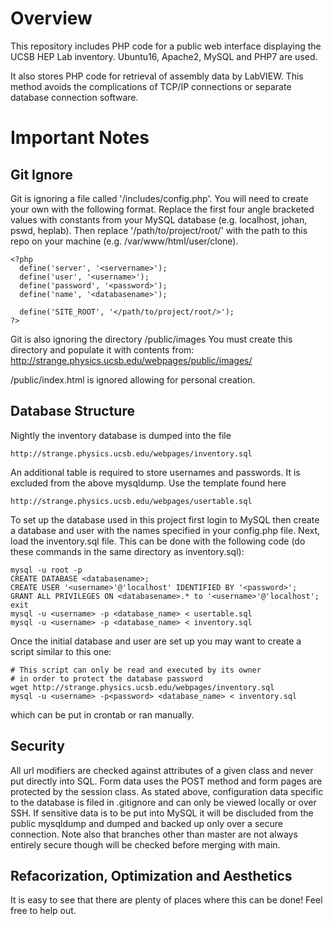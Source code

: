 # Overview
This repository includes PHP code for a public web interface displaying the UCSB HEP Lab inventory. Ubuntu16, Apache2, MySQL and PHP7 are used.

It also stores PHP code for retrieval of assembly data by LabVIEW. This method avoids the complications of TCP/IP connections or separate database connection software.


# Important Notes

## Git Ignore

Git is ignoring a file called '/includes/config.php'. You will need to create your own with the following format. 
    Replace the first four angle bracketed values with constants from your MySQL database (e.g. localhost, johan, pswd, heplab).
    Then replace '/path/to/project/root/' with the path to this repo on your machine (e.g. /var/www/html/user/clone).


```
<?php
  define('server', '<servername>');
  define('user', '<username>');
  define('password', '<password>');
  define('name', '<databasename>');
  
  define('SITE_ROOT', '</path/to/project/root/>');
?>
```

Git is also ignoring the directory /public/images
  You must create this directory and populate it with contents from:
   http://strange.physics.ucsb.edu/webpages/public/images/
   

/public/index.html is ignored allowing for personal creation.
   
## Database Structure
Nightly the inventory database is dumped into the file

```
http://strange.physics.ucsb.edu/webpages/inventory.sql

```
An additional table is required to store usernames and passwords. It is excluded from the above mysqldump. Use the template found here

```
http://strange.physics.ucsb.edu/webpages/usertable.sql
```

To set up the database used in this project first login to MySQL then create a database and user with the names specified in your config.php file. Next, load the inventory.sql file. This can be done with the following code (do these commands in the same directory as inventory.sql):

```
mysql -u root -p
CREATE DATABASE <databasename>;
CREATE USER '<username>'@'localhost' IDENTIFIED BY '<password>';
GRANT ALL PRIVILEGES ON <databasename>.* to '<username>'@'localhost';
exit
mysql -u <username> -p <database_name> < usertable.sql
mysql -u <username> -p <database_name> < inventory.sql
```

Once the initial database and user are set up you may want to create a script similar to this one:

```
# This script can only be read and executed by its owner 
# in order to protect the database password
wget http://strange.physics.ucsb.edu/webpages/inventory.sql
mysql -u <username> -p<password> <database_name> < inventory.sql
```
which can be put in crontab or ran manually.

## Security


All url modifiers are checked against attributes of a given class and never put directly into SQL. Form data uses the POST method and form pages are protected by the session class. As stated above, configuration data specific to the database is filed in .gitignore and can only be viewed locally or over SSH. If sensitive data is to be put into MySQL it will be discluded from the public mysqldump and dumped and backed up only over a secure connection. Note also that branches other than master are not always entirely secure though will be checked before merging with main.

## Refacorization, Optimization and Aesthetics

It is easy to see that there are plenty of places where this can be done! Feel free to help out.
